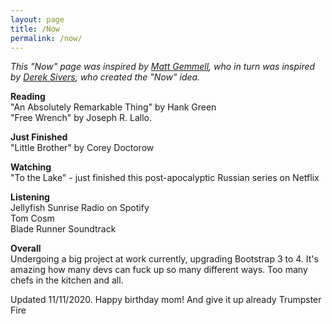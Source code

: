```yaml
---
layout: page
title: /Now
permalink: /now/
---
```


_This "Now" page was inspired by [Matt Gemmell](https://mattgemmell.com/now/), who in turn was inspired by [Derek Sivers](https://sive.rs/nowff), who created the "Now" idea._


**Reading**<br>
"An Absolutely Remarkable Thing" by Hank Green<br>
"Free Wrench" by Joseph R. Lallo.


**Just Finished**<br>
"Little Brother" by Corey Doctorow

**Watching**<br>
"To the Lake" - just finished this post-apocalyptic Russian series on Netflix

**Listening**<br>
Jellyfish Sunrise Radio on Spotify<br>
Tom Cosm<br>
Blade Runner Soundtrack

**Overall**<br>
Undergoing a big project at work currently, upgrading Bootstrap 3 to 4. It's amazing how many devs can fuck up so many different ways. Too many chefs in the kitchen and all.

<span class="updated">Updated 11/11/2020. Happy birthday mom! And give it up already Trumpster Fire</span>